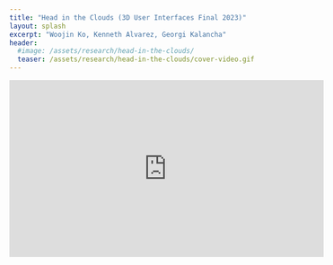 ```yaml
---
title: "Head in the Clouds (3D User Interfaces Final 2023)"
layout: splash
excerpt: "Woojin Ko, Kenneth Alvarez, Georgi Kalancha"
header:
  #image: /assets/research/head-in-the-clouds/
  teaser: /assets/research/head-in-the-clouds/cover-video.gif
---
```


<!-- {% include gallery %} -->

<iframe width="560" height="315" src="https://www.youtube.com/embed/GbavFqWhawg?si=K_aU2iMRtVPbDWa7" title="YouTube video player" frameborder="0" allow="accelerometer; autoplay; clipboard-write; encrypted-media; gyroscope; picture-in-picture; web-share" allowfullscreen></iframe>